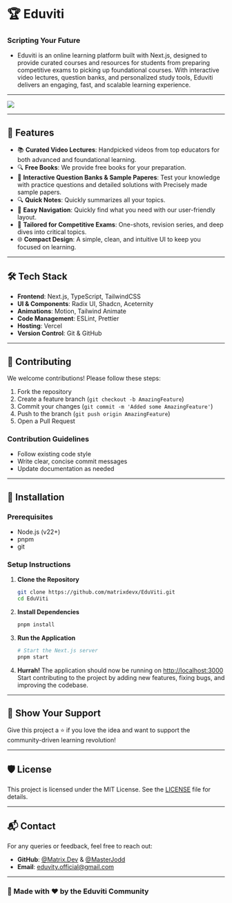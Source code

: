# 🏆 Eduviti

### **Scripting Your Future**

- Eduviti is an online learning platform built with Next.js, designed to provide curated courses and resources for students from preparing competitive exams to picking up foundational courses. With interactive video lectures, question banks, and personalized study tools, Eduviti delivers an engaging, fast, and scalable learning experience.

---

![](https://eduviti.me/twitter-image.png)

---

## 🚀 Features

- 📚 **Curated Video Lectures**: Handpicked videos from top educators for both advanced and foundational learning.
- 🔍 **Free Books**: We provide free books for your preparation.
- 🧩 **Interactive Question Banks & Sample Paperes**: Test your knowledge with practice questions and detailed solutions with Precisely made sample papers.
- 🔍 **Quick Notes**: Quickly summarizes all your topics.
- 🧩 **Easy Navigation**: Quickly find what you need with our user-friendly layout.
- 🎯 **Tailored for Competitive Exams**: One-shots, revision series, and deep dives into critical topics.
- 🌐 **Compact Design**: A simple, clean, and intuitive UI to keep you focused on learning.

---

## 🛠️ Tech Stack

- **Frontend**: Next.js, TypeScript, TailwindCSS
- **UI & Components**: Radix UI, Shadcn, Aceternity
- **Animations**: Motion, Tailwind Animate
- **Code Management**: ESLint, Prettier
- **Hosting**: Vercel
- **Version Control**: Git & GitHub

---

## 🤝 Contributing

We welcome contributions! Please follow these steps:

1. Fork the repository
2. Create a feature branch (`git checkout -b AmazingFeature`)
3. Commit your changes (`git commit -m 'Added some AmazingFeature'`)
4. Push to the branch (`git push origin AmazingFeature`)
5. Open a Pull Request

### Contribution Guidelines

- Follow existing code style
- Write clear, concise commit messages
- Update documentation as needed

---

## 🔧 Installation

### Prerequisites

- Node.js (v22+)
- pnpm
- git

### Setup Instructions

1. **Clone the Repository**

   ```bash
   git clone https://github.com/matrixdevx/EduViti.git
   cd EduViti
   ```

2. **Install Dependencies**

   ```bash
   pnpm install
   ```

3. **Run the Application**
   ```bash
   # Start the Next.js server
   pnpm start
   ```
4. **Hurrah!** The application should now be running on [http://localhost:3000](http://localhost:3000)
   Start contributing to the project by adding new features, fixing bugs, and improving the codebase.

---

## 🌟 Show Your Support

Give this project a ⭐️ if you love the idea and want to support the community-driven learning revolution!

---

## 🛡️ License

This project is licensed under the MIT License. See the [LICENSE](LICENSE) file for details.

---

## 📬 Contact

For any queries or feedback, feel free to reach out:

- **GitHub**: [@Matrix.Dev](https://github.com/matrixdevx) & [@MasterJodd](https://github.com/MasterJodd)
- **Email**: eduvity.official@gmail.com

---

### 🙌 Made with ❤️ by the Eduviti Community
